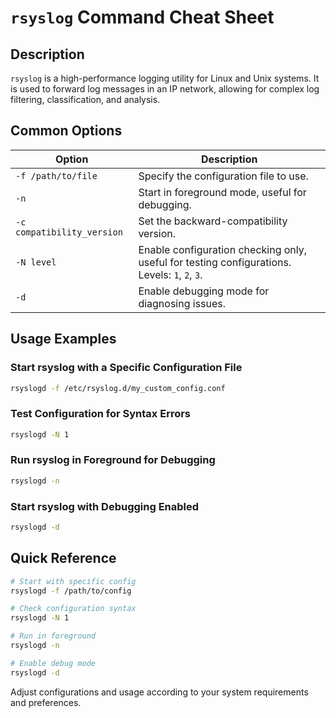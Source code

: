 # `rsyslog` Command Cheat Sheet

## Description

`rsyslog` is a high-performance logging utility for Linux and Unix systems. It is used to forward log messages in an IP network, allowing for complex log filtering, classification, and analysis.

## Common Options

| Option                     | Description                                               |
|----------------------------|-----------------------------------------------------------|
| `-f /path/to/file`         | Specify the configuration file to use.                    |
| `-n`                       | Start in foreground mode, useful for debugging.           |
| `-c compatibility_version` | Set the backward-compatibility version.                   |
| `-N level`                 | Enable configuration checking only, useful for testing configurations. Levels: `1`, `2`, `3`. |
| `-d`                       | Enable debugging mode for diagnosing issues.              |

## Usage Examples

### Start rsyslog with a Specific Configuration File

```bash
rsyslogd -f /etc/rsyslog.d/my_custom_config.conf
```

### Test Configuration for Syntax Errors

```bash
rsyslogd -N 1
```

### Run rsyslog in Foreground for Debugging

```bash
rsyslogd -n
```

### Start rsyslog with Debugging Enabled

```bash
rsyslogd -d
```

## Quick Reference

```bash
# Start with specific config
rsyslogd -f /path/to/config

# Check configuration syntax
rsyslogd -N 1

# Run in foreground
rsyslogd -n

# Enable debug mode
rsyslogd -d
```

Adjust configurations and usage according to your system requirements and preferences.
